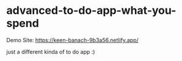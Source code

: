 # advanced-to-do-app-what-you-spend

Demo Site: https://keen-banach-9b3a56.netlify.app/

just a different kinda of to do app :)

